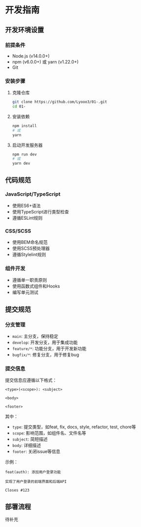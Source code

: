 # 开发指南

## 开发环境设置

### 前提条件

- Node.js (v14.0.0+)
- npm (v6.0.0+) 或 yarn (v1.22.0+)
- Git

### 安装步骤

1. 克隆仓库
   ```bash
   git clone https://github.com/Lyooo3/01-.git
   cd 01-
   ```

2. 安装依赖
   ```bash
   npm install
   # 或
   yarn
   ```

3. 启动开发服务器
   ```bash
   npm run dev
   # 或
   yarn dev
   ```

## 代码规范

### JavaScript/TypeScript

- 使用ES6+语法
- 使用TypeScript进行类型检查
- 遵循ESLint规则

### CSS/SCSS

- 使用BEM命名规范
- 使用SCSS预处理器
- 遵循Stylelint规则

### 组件开发

- 遵循单一职责原则
- 使用函数式组件和Hooks
- 编写单元测试

## 提交规范

### 分支管理

- `main`: 主分支，保持稳定
- `develop`: 开发分支，用于集成功能
- `feature/*`: 功能分支，用于开发新功能
- `bugfix/*`: 修复分支，用于修复bug

### 提交信息

提交信息应遵循以下格式：

```
<type>(<scope>): <subject>

<body>

<footer>
```

其中：

- `type`: 提交类型，如feat, fix, docs, style, refactor, test, chore等
- `scope`: 影响范围，如组件名、文件名等
- `subject`: 简短描述
- `body`: 详细描述
- `footer`: 关闭issue等信息

示例：

```
feat(auth): 添加用户登录功能

实现了用户登录的前端界面和后端API

Closes #123
```

## 部署流程

待补充
